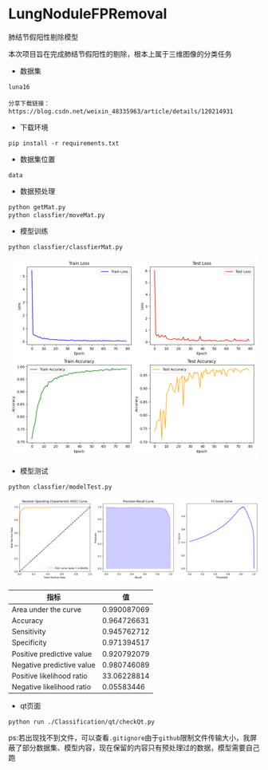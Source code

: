 # LungNoduleFPRemoval

肺结节假阳性剔除模型

本次项目旨在完成肺结节假阳性的剔除，根本上属于三维图像的分类任务

- 数据集
```
luna16

分享下载链接：https://blog.csdn.net/weixin_48335963/article/details/120214931
```

- 下载环境

```
pip install -r requirements.txt
```

- 数据集位置

```
data
```

- 数据预处理

```
python getMat.py
python classfier/moveMat.py
```

- 模型训练

```
python classfier/classfierMat.py
```
<img src="./Classification/classfier/training_results.png" alt="training_results" style="zoom:50%;" />

- 模型测试

```
python classfier/modelTest.py
```

<img src="./Classification/classfier/test_results/evaluation_plots.png" alt="evaluation_plots" style="zoom: 50%;" />

| 指标                      | 值          |
| ------------------------- | ----------- |
| Area under the curve      | 0.990087069 |
| Accuracy                  | 0.964726631 |
| Sensitivity               | 0.945762712 |
| Specificity               | 0.971394517 |
| Positive predictive value | 0.920792079 |
| Negative predictive value | 0.980746089 |
| Positive likelihood ratio | 33.06228814 |
| Negative likelihood ratio | 0.05583446  |

- qt页面

```
python run ./Classification/qt/checkQt.py
```

 ps:若出现找不到文件，可以查看`.gitignore`由于`github`限制文件传输大小，我屏蔽了部分数据集、模型内容，现在保留的内容只有预处理过的数据，模型需要自己跑